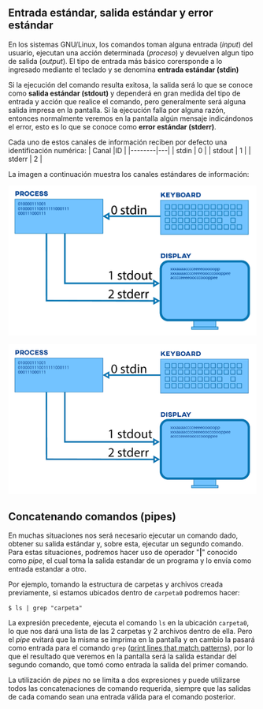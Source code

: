 ## Entrada estándar, salida estándar y error estándar
En los sistemas GNU/Linux, los comandos toman alguna entrada (*input*) del usuario, ejecutan una acción determinada (*proceso*) y devuelven algun tipo de salida (*output*). El tipo de entrada más básico corersponde a lo ingresado mediante el teclado y se denomina **entrada estándar (stdin)** 

Si la ejecución del comando resulta exitosa, la salida será lo que se conoce como **salida estándar (stdout)** y dependerá en gran medida del tipo de entrada y acción que realice el comando, pero generalmente será alguna salida impresa en la pantalla. Si la ejecución falla por alguna razón, entonces normalmente veremos en la pantalla algún mensaje indicándonos el error, esto es lo que se conoce como **error estándar (stderr)**.

Cada uno de estos canales de información reciben por defecto una identificación numérica:
| Canal  |ID |
|--------|---|
| stdin  | 0 |
| stdout | 1 |
| stderr | 2 |

La imagen a continuación muestra los canales estándares de información:

![inouterr](/pics/inouterr.png)

![inouterr2](/pics/inouterr2.png)

## Concatenando comandos (pipes)

En muchas situaciones nos será necesario ejecutar un comando dado, obtener su salida estándar y, sobre esta, ejecutar un segundo comando. Para estas situaciones, podremos hacer uso de operador "**|**" conocido como *pipe*, el cual toma la salida estandar de un programa y lo envía como entrada estandar a otro.

Por ejemplo, tomando la estructura de carpetas y archivos creada previamente, si estamos ubicados dentro de ```carpeta0``` podremos hacer: 

```
$ ls | grep "carpeta"
```

La expresión precedente, ejecuta el comando ```ls``` en la ubicación ```carpeta0```, lo que nos dará una lista de las 2 carpetas y 2 archivos dentro de ella. Pero el *pipe* evitará que la misma se imprima en la pantalla y en cambio la pasará como entrada para el comando ```grep``` ([print lines that match patterns](https://man7.org/linux/man-pages/man1/grep.1.html)), por lo que el resultado que veremos en la pantalla será la salida estandar del segundo comando, que tomó como entrada la salida del primer comando.

La utilización de *pipes* no se limita a dos expresiones y puede utilizarse todos las concatenaciones de comando requerida, siempre que las salidas de cada comando sean una entrada válida para el comando posterior.



